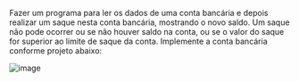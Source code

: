 Fazer um programa para ler os dados de uma conta bancária e depois realizar um 
saque nesta conta bancária, mostrando o novo saldo. Um saque não pode ocorrer 
ou se não houver saldo na conta, ou se o valor do saque for superior ao limite de 
saque da conta. Implemente a conta bancária conforme projeto abaixo:

![image](https://github.com/Wellingt0ndev/ExercicioFixacaoExceptions/assets/108769429/45f8f73c-a008-4232-a8fc-1acc3c62e6eb)
